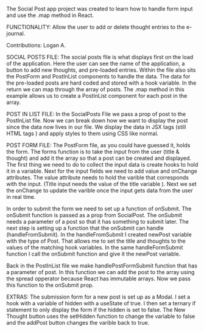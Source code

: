 The Social Post app project was created to learn how to handle form input and use the .map method in React.

FUNCTIONALITY: Allow the user to add or delete thought entries to the e-journal.


Contributions: Logan A.

SOCIAL POSTS FILE: The social posts file is what displays first on the load of the application. Here the user can see the name of the application, a button to add new thoughts,
and pre-loaded entries. Within the file also sits the PostForm and PostInList components to handle the data. The data for the pre-loaded posts are hard coded and stored with a 
hook variable. In the return we can map through the array of posts. The .map method in this example allows us to create a PostInList component for each post
in the array.

POST IN LIST FILE:  In the SocialPosts File we pass a prop of post to the PostInList file. Now we can break down how we want to display the post since the data now lives in our
file. We display the data in JSX tags (still HTML tags ) and apply styles to them using CSS like normal.

POST FORM FILE: The PostForm file, as you could have guessed it, holds the form. The forms function is to take the input from the user (title & thought) and add it the array so
that a post can be created and displayed. The first thing we need to do to collect the input data is create hooks to hold it in a variable. Next for the input fields we need to
add value and onChange attributes. The value attribute needs to hold the varible that corresponds with the input. (Title input needs the value of the title variable ). Next we set
the onChange to update the varible once the input gets data from the user in real time. 

In order to submit the form we need to set up a function of onSubmit. The onSubmit function is passed as a prop from SocialPost. The onSubmit needs a parameter of a post so that
it has something to submit later. The next step is setting up a function that the onSubmit can handle (handleFromSubmit). In the handleFromSubmit I created newPost variable with
the type of Post. That allows me to set the title and thoughts to the values of the matching hook variables. In the same handleFormSubmit function I call the onSubmit function and
give it the newPost variable.

Back in the PostInList file we make handlePostFormSubmit function that has a parameter of post. In this function we can add the post to the array using the spread opperator
because React has immutable arrays. Now we pass this function to the onSubmit prop. 

EXTRAS: The submission form for a new post is set up as a Modal. I set a hook with a variable of hidden with a useState of true. I then set a ternary if statement to only display
the form if the hidden is set to false. The New Thought button uses the setHidden function to change the variable to false and the addPost button changes the varible back to true.
